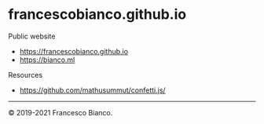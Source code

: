 # francescobianco.github.io

Public website

* <https://francescobianco.github.io>
* <https://bianco.ml>

Resources

* <https://github.com/mathusummut/confetti.js/>

----

© 2019-2021 Francesco Bianco.
